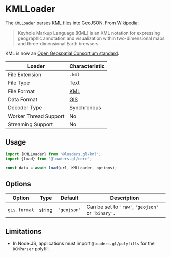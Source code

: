# KMLLoader

The `KMLLoader` parses [KML files][kml_wikipedia] into GeoJSON. From Wikipedia:

> Keyhole Markup Language (KML) is an XML notation for expressing geographic
> annotation and visualization within two-dimensional maps and three-dimensional
> Earth browsers.

KML is now an [Open Geospatial Consortium standard][kml_ogc_standard].

[kml_ogc_standard]: https://www.ogc.org/standards/kml

| Loader                | Characteristic                             |
| --------------------- | ------------------------------------------ |
| File Extension        | `.kml`                                     |
| File Type             | Text                                       |
| File Format           | [KML][kml_wikipedia]                       |
| Data Format           | [GIS](/docs/specifications/category-gis) |
| Decoder Type          | Synchronous                                |
| Worker Thread Support | No                                         |
| Streaming Support     | No                                         |

[kml_wikipedia]: https://en.wikipedia.org/wiki/Keyhole_Markup_Language

## Usage

```js
import {KMLLoader} from '@loaders.gl/kml';
import {load} from '@loaders.gl/core';

const data = await load(url, KMLLoader, options);
```

## Options

| Option       | Type   | Default     | Description                                       |
| ------------ | ------ | ----------- | ------------------------------------------------- |
| `gis.format` | string | `'geojson'` | Can be set to `'raw'`, `'geojson'` or `'binary'`. |

## Limitations

- In Node.JS, applications must import `@loaders.gl/polyfills` for the `DOMParser` polyfill.
